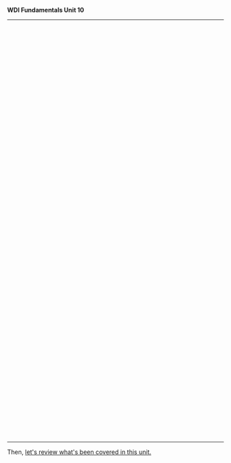  **WDI Fundamentals Unit 10**

 ---

 <!-- Change the width and height values to suit you best -->
 <div class="typeform-widget" data-url="https://ga-immersives.typeform.com/to/pav8un" data-text=" Unit 9" style="width:100%;height:950px;"></div>
 <script>(function(){var qs,js,q,s,d=document,gi=d.getElementById,ce=d.createElement,gt=d.getElementsByTagName,id='typef_orm',b='https://s3-eu-west-1.amazonaws.com/share.typeform.com/';if(!gi.call(d,id)){js=ce.call(d,'script');js.id=id;js.src=b+'widget.js';q=gt.call(d,'script')[0];q.parentNode.insertBefore(js,q)}})()</script>


---

Then, [let's review what's been covered in this unit.](08_cheatsheet.md)
